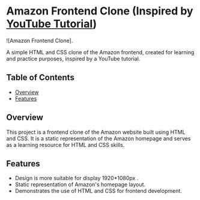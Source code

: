 # Amazon Frontend Clone (Inspired by [YouTube Tutorial]([link-to-youtube-video](https://youtu.be/nGhKIC_7Mkk?feature=shared)))

![Amazon Frontend Clone].

A simple HTML and CSS clone of the Amazon frontend, created for learning and practice purposes, inspired by a YouTube tutorial.

## Table of Contents

- [Overview](#overview)
- [Features](#features)

## Overview

This project is a frontend clone of the Amazon website built using HTML and CSS. It is a static representation of the Amazon homepage and serves as a learning resource for HTML and CSS skills.

## Features

- Design is more suitable for display 1920*1080px .
- Static representation of Amazon's homepage layout.
- Demonstrates the use of HTML and CSS for frontend development.

